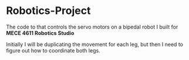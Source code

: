# Robotics-Project

The code to that controls the servo motors on a bipedal robot I built for **MECE 4611 Robotics Studio** 

Initially I will be duplicating the movement for each leg, but then I need to figure out how to coordinate both legs.
